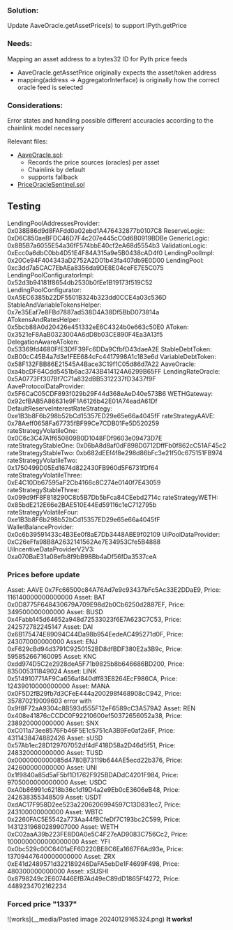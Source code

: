 ### Solution:

Update AaveOracle.getAssetPrice(s) to support IPyth.getPrice

### Needs:

Mapping an asset address to a  bytes32 ID for Pyth price feeds 

- AaveOracle.getAssetPrice originally expects the asset/token address 
- mapping(address -> AggregatorInterface) is originally how the correct oracle feed is selected

### Considerations:

Error states and handling possible different accuracies
according to the chainlink model necessary

Relevant files:
- [AaveOracle.sol](https://github.com/aave/aave-v3-core/blob/master/contracts/misc/AaveOracle.sol): 
    - Records the price sources (oracles) per asset
    - Chainlink by default
    - supports fallback
- [PriceOracleSentinel.sol](https://github.com/aave/aave-v3-core/blob/master/contracts/protocol/configuration/PriceOracleSentinel.sol)

## Testing

LendingPoolAddressesProvider: 0x038B86d9d8FAFdd0a02ebd1A476432877b0107C8
ReserveLogic: 0xD6C850aeBFDC46D7F4c207e445cC0d6B0919BDBe
GenericLogic: 0x8B5B7a6055E54a36fF574bbE40cf2eA68d5554b3
ValidationLogic: 0xEcc0a6dbC0bb4D51E4F84A315a9e5B0438cAD4f0
LendingPoolImpl: 0x20Ce94F404343aD2752A2D01b43fa407db9E0D00
LendingPool: 0xc3dd7a5CAC7EbAEa8356da9DE8E04ceFE7E5C075
LendingPoolConfiguratorImpl: 0x52d3b94181f8654db2530b0fEe1B19173f519C52
LendingPoolConfigurator: 0xA5EC6385b22DF5501B324b323dd0CCE4a03c536D
StableAndVariableTokensHelper: 0x7e35Eaf7e8FBd7887ad538D4A38Df5BbD073814a
ATokensAndRatesHelper: 0x5bcb88A0d20426e451332eE6C4324b0e663c50E0
AToken: 0x3521eF8AaB0323004A6dD8b03CE890F4Ea3A13f5
DelegationAwareAToken: 0x53369fd4680FfE3DfF39Fc6DDa9CfbfD43daeA2E
StableDebtToken: 0xB00cC45B4a7d3e1FEE684cFc4417998A1c183e6d
VariableDebtToken: 0x58F132FBB86E21545A4Bace3C19f1C05d86d7A22
AaveOracle: 0xa4bcDF64Cdd5451b6ac3743B414124A6299B65FF
LendingRateOracle: 0x5A0773Ff307Bf7C71a832dBB5312237fD3437f9F
AaveProtocolDataProvider: 0x5F6CaC05CDF893f029b29F44d368eAeD40e573B6
WETHGateway: 0x92cfBAB5A86631e9F1A6126b42E01A74eadA61Df
DefaultReserveInterestRateStrategy: 0xe1B3b8F6b298b52bCd15357ED29e65e66a4045fF
rateStrategyAAVE: 0x78Aeff0658Fa67735fBF99Ce7CDB01Fe5D520259
rateStrategyVolatileOne: 0x0C6c3C47A1f650809B0D1048FDf9603e09473D7E
rateStrategyStableOne: 0x06bA8d8af0dF898D0712DffFb0f862cC51AF45c2
rateStrategyStableTwo: 0xb682dEEf4f8e298d86bFc3e21f50c675151FB974
rateStrategyVolatileTwo: 0x1750499D05Ed1674d822430FB960d5F6731fDf64
rateStrategyVolatileThree: 0xE4C10Db67595aF2Cb4166c8C274e0140f7E43059
rateStrategyStableThree: 0x099d9fF8F818290C8b5B7Db5bFca84CEebd2714c
rateStrategyWETH: 0x85bdE212E66e2BAE510E44Ed59116c1eC712795b
rateStrategyVolatileFour: 0xe1B3b8F6b298b52bCd15357ED29e65e66a4045fF
WalletBalanceProvider: 0x0c6b39591433c4B3Ee0f8aE7Db3448ABE9f02109
UiPoolDataProvider: 0xC26eFfa98B8A2632141562Ae7E34953Cfe5B4888
UiIncentiveDataProviderV2V3: 0xa070BaE31a08efb8f9bB98Bb4aDf56fDa3537ceA

### Prices before update

Asset: AAVE 0x7Fc66500c84A76Ad7e9c93437bFc5Ac33E2DDaE9, Price: 116140000000000000
Asset: BAT 0x0D8775F648430679A709E98d2b0Cb6250d2887EF, Price: 349500000000000
Asset: BUSD 0x4Fabb145d64652a948d72533023f6E7A623C7C53, Price: 242572782245147
Asset: DAI 0x6B175474E89094C44Da98b954EedeAC495271d0F, Price: 243070000000000
Asset: ENJ 0xF629cBd94d3791C9250152BD8dfBDF380E2a3B9c, Price: 595852667160095
Asset: KNC 0xdd974D5C2e2928deA5F71b9825b8b646686BD200, Price: 835005311849024
Asset: LINK 0x514910771AF9Ca656af840dff83E8264EcF986CA, Price: 12439010000000000
Asset: MANA 0x0F5D2fB29fb7d3CFeE444a200298f468908cC942, Price: 357870219009603
error with 0x9f8F72aA9304c8B593d555F12eF6589cC3A579A2
Asset: REN 0x408e41876cCCDC0F92210600ef50372656052a38, Price: 238920000000000
Asset: SNX 0xC011a73ee8576Fb46F5E1c5751cA3B9Fe0af2a6F, Price: 4311438474882426
Asset: sUSD 0x57Ab1ec28D129707052df4dF418D58a2D46d5f51, Price: 248320000000000
Asset: TUSD 0x0000000000085d4780B73119b644AE5ecd22b376, Price: 242600000000000
Asset: UNI 0x1f9840a85d5aF5bf1D1762F925BDADdC4201F984, Price: 9705000000000000
Asset: USDC 0xA0b86991c6218b36c1d19D4a2e9Eb0cE3606eB48, Price: 242638355348509
Asset: USDT 0xdAC17F958D2ee523a2206206994597C13D831ec7, Price: 243100000000000
Asset: WBTC 0x2260FAC5E5542a773Aa44fBCfeDf7C193bc2C599, Price: 14312319680289907000
Asset: WETH 0xC02aaA39b223FE8D0A0e5C4F27eAD9083C756Cc2, Price: 1000000000000000000
Asset: YFI 0x0bc529c00C6401aEF6D220BE8C6Ea1667F6Ad93e, Price: 13709447640000000000
Asset: ZRX 0xE41d2489571d322189246DaFA5ebDe1F4699F498, Price: 480300000000000
Asset: xSUSHI 0x8798249c2E607446EfB7Ad49eC89dD1865Ff4272, Price: 4489234702162234

### Forced price "1337"

![works](__media/Pasted image 20240129165324.png)
**It works!**

